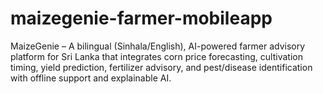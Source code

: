 # maizegenie-farmer-mobileapp
MaizeGenie – A bilingual (Sinhala/English), AI-powered farmer advisory platform for Sri Lanka that integrates corn price forecasting, cultivation timing, yield prediction, fertilizer advisory, and pest/disease identification with offline support and explainable AI.
